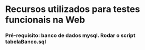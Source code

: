<h1>Recursos utilizados para testes funcionais na Web</h1>
<h3>Pré-requisito: banco de dados mysql. Rodar o script tabelaBanco.sql</h3>

